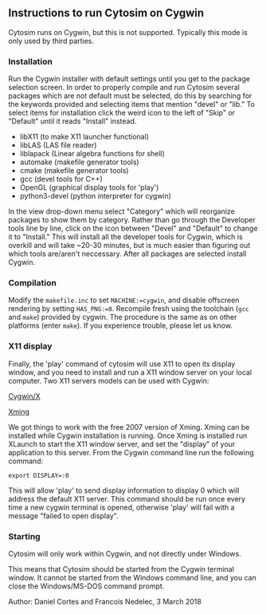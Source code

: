 ## Instructions to run Cytosim on Cygwin

Cytosim runs on Cygwin, but this is not supported. Typically this mode is only used by third parties.

### Installation

Run the Cygwin installer with default settings until you get to the package selection screen. In order to properly compile and run Cytosim 
several packages which are not default must be selected, do this by searching for the keywords provided and selecting items that mention
"devel" or "lib." To select items for installation click the weird icon to the left of "Skip" or "Default" until it reads "Install" instead.

- libX11    	 	(to make X11 launcher functional)
- libLAS			(LAS file reader)
- liblapack		(Linear algebra functions for shell)
- automake		(makefile generator tools)
- cmake			(makefile generator tools)
- gcc				(devel tools for C++)
- OpenGL			(graphical display tools for 'play')
- python3-devel	(python interpreter for cygwin)

In the view drop-down menu select "Category" which will reorganize packages to show them by category. Rather than go through the Developer
tools line by line, click on the icon between "Devel" and "Default" to change it to "Install." This will install all the developer tools
for Cygwin, which is overkill and will take ~20-30 minutes, but is much easier than figuring out which tools are/aren't neccessary.
After all packages are selected install Cygwin.  

### Compilation

Modify the `makefile.inc` to set `MACHINE:=cygwin`, and disable offscreen rendering by setting `HAS_PNG:=0`. Recompile fresh using the toolchain (`gcc` and `make`) provided by cygwin. The procedure is the same as on other platforms (enter `make`). If you experience trouble, please let us know.

### X11 display

Finally, the 'play' command of cytosim will use X11 to open its display window, and you need to install and run a X11 window server on your local computer. Two X11 servers models can be used with Cygwin:

[Cygwin/X](https://en.wikipedia.org/wiki/Cygwin/X)

[Xming](https://en.wikipedia.org/wiki/Xming)

We got things to work with the free 2007 version of Xming. Xming can be installed while Cygwin installation is running. 
Once Xming is installed run XLaunch to start the X11 window server, and set the "display" of your application to this server. From the Cygwin command line run the following command:

    export DISPLAY=:0   

This will allow 'play' to send display information to display 0 which will address the default X11 server. This command should be run once every time a new cygwin terminal is opened, otherwise 'play' will fail with a message "failed to open display". 


### Starting

Cytosim will only work within Cygwin, and not directly under Windows.

This means that Cytosim should be started from the Cygwin terminal window.
It cannot be started from the Windows command line, and you can close the Windows/MS-DOS command prompt. 


Author: Daniel Cortes and Francois Nedelec, 3 March 2018